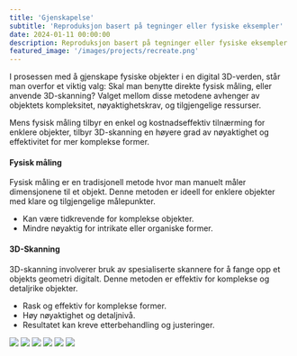 ```yaml
---
title: 'Gjenskapelse'
subtitle: 'Reproduksjon basert på tegninger eller fysiske eksempler'
date: 2024-01-11 00:00:00
description: Reproduksjon basert på tegninger eller fysiske eksempler
featured_image: '/images/projects/recreate.png'
---
```


I prosessen med å gjenskape fysiske objekter i en digital 3D-verden, står man overfor et viktig valg: Skal man benytte direkte fysisk måling, eller anvende 3D-skanning? Valget mellom disse metodene avhenger av objektets kompleksitet, nøyaktighetskrav, og tilgjengelige ressurser.

Mens fysisk måling tilbyr en enkel og kostnadseffektiv tilnærming for enklere objekter, tilbyr 3D-skanning en høyere grad av nøyaktighet og effektivitet for mer komplekse former.

#### Fysisk måling
Fysisk måling er en tradisjonell metode hvor man manuelt måler dimensjonene til et objekt. Denne metoden er ideell for enklere objekter med klare og tilgjengelige målepunkter.

* Kan være tidkrevende for komplekse objekter.
* Mindre nøyaktig for intrikate eller organiske former.

#### 3D-Skanning
3D-skanning involverer bruk av spesialiserte skannere for å fange opp et objekts geometri digitalt. Denne metoden er effektiv for komplekse og detaljrike objekter.

* Rask og effektiv for komplekse former.
* Høy nøyaktighet og detaljnivå.
* Resultatet kan kreve etterbehandling og justeringer.

<div class="gallery" data-columns="3">
	<img src="{{site.baseurl}}/images/projects/recreate/Snap wrap spider coupling L.png">
	<img src="{{site.baseurl}}/images/projects/recreate/Connector housing.png">
	<img src="{{site.baseurl}}/images/projects/recreate/Custom tube.png">
	<img src="{{site.baseurl}}/images/projects/recreate/Tank washing nozzle.png">
	<img src="{{site.baseurl}}/images/projects/recreate/Cover.png">
	<img src="{{site.baseurl}}/images/projects/recreate/Skrue.png">
</div>

